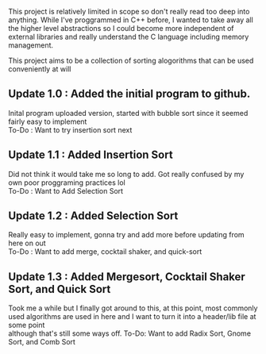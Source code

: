 This project is relatively limited in scope so don't really read too deep into anything.
While I've proggrammed in C++ before, I wanted to take away all the higher level abstractions so I could 
become more independent of external libraries and really understand the C language including 
memory management.

This project aims to be a collection of sorting alogorithms that can be used conveniently at will

Update 1.0 : Added the initial program to github.
-
Inital program uploaded version, started with bubble sort since it seemed fairly easy to implement <br>
  To-Do : Want to try insertion sort next

Update 1.1 : Added Insertion Sort
-
Did not think it would take me so long to add. Got really confused by my own poor proggraming practices lol <br>
 To-Do : Want to Add Selection Sort

Update 1.2 : Added Selection Sort
-
Really easy to implement, gonna try and add more before updating from here on out <br>
 To-Do : Want to add merge, cocktail shaker, and quick-sort

Update 1.3 : Added Mergesort, Cocktail Shaker Sort, and Quick Sort
-
Took me a while but I finally got around to this, at this point, most commonly used algorithms are used in here and I want to turn it into a header/lib file at some point <br>
although that's still some ways off.
 To-Do: Want to add Radix Sort, Gnome Sort, and Comb Sort

